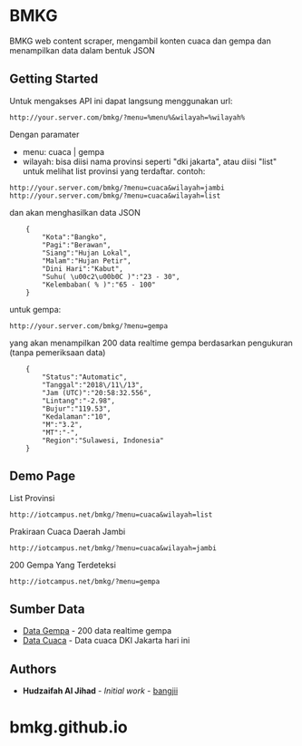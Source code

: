 # BMKG

BMKG web content scraper, mengambil konten cuaca dan gempa dan menampilkan data dalam bentuk JSON

## Getting Started

Untuk mengakses API ini dapat langsung menggunakan url:

```
http://your.server.com/bmkg/?menu=%menu%&wilayah=%wilayah%
```

Dengan paramater 
* menu: cuaca | gempa
* wilayah: bisa diisi nama provinsi seperti "dki jakarta", atau diisi "list" untuk melihat list provinsi yang terdaftar.
contoh:

```
http://your.server.com/bmkg/?menu=cuaca&wilayah=jambi
http://your.server.com/bmkg/?menu=cuaca&wilayah=list
```

dan akan menghasilkan data JSON

```
	{
		"Kota":"Bangko",
		"Pagi":"Berawan",
		"Siang":"Hujan Lokal",
		"Malam":"Hujan Petir",
		"Dini Hari":"Kabut",
		"Suhu( \u00c2\u00b0C )":"23 - 30",
		"Kelembaban( % )":"65 - 100"
	}
```
untuk gempa:

```
http://your.server.com/bmkg/?menu=gempa
```

yang akan menampilkan 200 data realtime gempa berdasarkan pengukuran (tanpa pemeriksaan data)

```
	{
		"Status":"Automatic",
		"Tanggal":"2018\/11\/13",
		"Jam (UTC)":"20:58:32.556",
		"Lintang":"-2.98",
		"Bujur":"119.53",
		"Kedalaman":"10",
		"M":"3.2",
		"MT":"-",
		"Region":"Sulawesi, Indonesia"
	}
```
## Demo Page

List Provinsi
```
http://iotcampus.net/bmkg/?menu=cuaca&wilayah=list
```
Prakiraan Cuaca Daerah Jambi
```
http://iotcampus.net/bmkg/?menu=cuaca&wilayah=jambi
```
200 Gempa Yang Terdeteksi
```
http://iotcampus.net/bmkg/?menu=gempa
```

## Sumber Data

* [Data Gempa](https://inatews.bmkg.go.id/light/?act=realtimeev) - 200 data realtime gempa
* [Data Cuaca](https://www.bmkg.go.id/cuaca/prakiraan-cuaca-indonesia.bmkg?Prov=07&NamaProv=DKI%20Jakarta) - Data cuaca DKI Jakarta hari ini

## Authors

* **Hudzaifah Al Jihad** - *Initial work* - [bangjii](https://github.com/bangjii)
# bmkg.github.io
